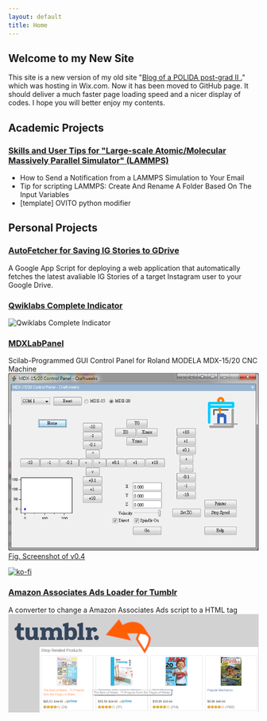 ```yaml
---
layout: default
title: Home
---
```


## <i class='fas fa-bong'></i> Welcome to my New Site

This site is a new version of my old site "<a href="http://chrisfung1125.wixsite.com/research-blog/" target="_blank">Blog of a POLIDA post-grad II .</a>" which was hosting in Wix.com. Now it has been moved to GitHub page. It should deliver a much faster page loading speed and a nicer display of codes. I hope you will better enjoy my contents.

## <i class='fas fa-graduation-cap'></i> Academic Projects

### <i class='fas fa-atom'></i> [Skills and User Tips for "Large-scale Atomic/Molecular Massively Parallel Simulator" (LAMMPS)](/tag/lammps)

- How to Send a Notification from a LAMMPS Simulation to Your Email
- Tip for scripting LAMMPS: Create And Rename A Folder Based On The Input Variables
- [template] OVITO python modifier


## <i class='fas fa-shapes'></i> Personal Projects

### <i class="fab fa-instagram"></i>  [AutoFetcher for Saving IG Stories to GDrive](/AutoFetcher-IG-Stories-to-GDrive/) <i class='fas fa-cloud-download-alt'></i><i class='fab fa-google-drive'></i>

A Google App Script for deploying a web application that automatically fetches the latest avaliable IG Stories of a target Instagram user to your Google Drive.

### <i class='fas fa-flask'></i> [Qwiklabs Complete Indicator](/blog/2019/09/01/Userscript-for-Labelling-Completed-Qwiklabs) <i class='fas fa-tasks'></i>

![Qwiklabs Complete Indicator](https://github.com/chriskyfung/qwiklabs-complete-indicator/raw/master/demo-image2.png)

### <i class='fas fa-wrench'></i> <a href="https://www.craftweeks.com/software/mdxlabpanel" target="_blank">MDXLabPanel</a> <i class='fas fa-tachometer-alt'></i>

Scilab-Programmed GUI Control Panel for Roland MODELA MDX-15/20 CNC Machine
<a href='https://www.craftweeks.com/software/mdxlabpanel' target="_blank"><img src='https://github.com/Craftweeks/modela_mdx-15_20_control_panel_scilab/raw/master/Screenshot%20of%20v0.4.1.png' alt='image'><br />Fig. Screenshot of v0.4</a>

[![ko-fi](https://www.ko-fi.com/img/githubbutton_sm.svg)](https://ko-fi.com/A465478P)

### <i class='fab fa-amazon'></i><i class='fab fa-tumblr-square'></i> <a href="https://github.com/chriskyfung/amzn_assoc_loader_for_tumblr" target="_blank">Amazon Associates Ads Loader for Tumblr</a> <i class='fab fa-js'></i>

A converter to change a Amazon Associates Ads script to a HTML tag
<a href="https://github.com/chriskyfung/amzn_assoc_loader_for_tumblr" target="_blank"><img src="/images/amzn_assoc_loader_for_tumblr.png" width="700"></a>
